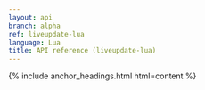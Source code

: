```yaml
---
layout: api
branch: alpha
ref: liveupdate-lua
language: Lua
title: API reference (liveupdate-lua)
---
```

{% include anchor_headings.html html=content %}
